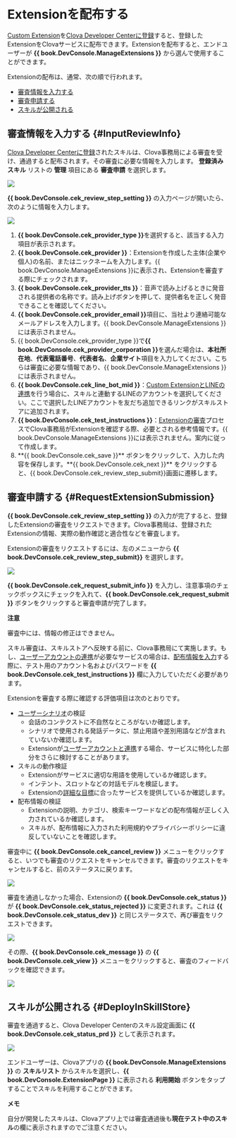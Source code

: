 # Extensionを配布する
[Custom Extension](/Develop/Guides/Build_Custom_Extension.md)を[Clova Developer Centerに登録](/DevConsole/Guides/CEK/Register_Extension.md)すると、登録したExtensionをClovaサービスに配布できます。Extensionを配布すると、エンドユーザーが **{{ book.DevConsole.ManageExtensions }}** から選んで使用することができます。

Extensionの配布は、通常、次の順で行われます。

* [審査情報を入力する](#InputReviewInfo)
* [審査申請する](#RequestExtensionSubmission)
* [スキルが公開される](#DeployInSkillStore)

## 審査情報を入力する {#InputReviewInfo}
[Clova Developer Centerに登録](/DevConsole/Guides/CEK/Register_Extension.md)されたスキルは、Clova事務局による審査を受け、通過すると配布されます。その審査に必要な情報を入力します。
**登録済みスキル** リストの **管理** 項目にある **審査申請** を選択します。

![](/DevConsole/Assets/Images/DevConsole-Deployment_Info_Menu.png)

**{{ book.DevConsole.cek_review_step_setting }}** の入力ページが開いたら、次のように情報を入力します。

![](/DevConsole/Assets/Images/DevConsole-Input_Deployment_Info.png)

<ol>
  <li><strong>{{ book.DevConsole.cek_provider_type }}</strong>を選択すると、該当する入力項目が表示されます。</li>
  <li><strong>{{ book.DevConsole.cek_provider }}</strong>：Extensionを作成した主体(企業や個人)の名前、またはニックネームを入力します。{{ book.DevConsole.ManageExtensions }}に表示され、Extensionを審査する際にチェックされます。</li>
  <li><strong>{{ book.DevConsole.cek_provider_tts }}</strong>：音声で読み上げるときに発音される提供者の名称です。読み上げボタンを押して、提供者名を正しく発音できることを確認してください。</li>
  <li><strong>{{ book.DevConsole.cek_provider_email }}</strong>項目に、当社より連絡可能なメールアドレスを入力します。{{ book.DevConsole.ManageExtensions }}には表示されません。</li>
  <li>{{ book.DevConsole.cek_provider_type }}で<strong>{{ book.DevConsole.cek_provider_corporation }}</strong>を選んだ場合は、<strong>本社所在地</strong>、<strong>代表電話番号</strong>、<strong>代表者名</strong>、<strong>企業サイト</strong>項目を入力してください。こちらは審査に必要な情報であり、{{ book.DevConsole.ManageExtensions }}には表示されません。</li>
  <li><strong>{{ book.DevConsole.cek_line_bot_mid }}</strong>：<a href="/Develop/Guides/Link_Messaging_API.md" target="_blank">Custom ExtensionとLINEの連携</a>を行う場合に、スキルと連動するLINEのアカウントを選択してください。ここで選択したLINEアカウントを友だち追加できるリンクがスキルストアに追加されます。</li>
  <li><strong>{{ book.DevConsole.cek_test_instructions }}</strong>：<a href="/DevConsole/Guides/CEK/Deploy_Extension.md#RequestExtensionSubmission" target="_blank">Extensionの審査</a>プロセスでClova事務局がExtensionを確認する際、必要とされる参考情報です。{{ book.DevConsole.ManageExtensions }}には表示されません。案内に従って作成します。</li>
  <li>**{{ book.DevConsole.cek_save }}** ボタンをクリックして、入力した内容を保存します。**{{ book.DevConsole.cek_next }}** をクリックすると、{{ book.DevConsole.cek_review_step_submit}}画面に遷移します。</li>
</ol>


## 審査申請する {#RequestExtensionSubmission}

**{{ book.DevConsole.cek_review_step_setting }}** の入力が完了すると、登録したExtensionの審査をリクエストできます。Clova事務局は、登録されたExtensionの情報、実際の動作確認と適合性などを審査します。

Extensionの審査をリクエストするには、左のメニューから **{{ book.DevConsole.cek_review_step_submit}}** を選択します。

![](/DevConsole/Assets/Images/DevConsole-Submit_Extension_1.png)

**{{ book.DevConsole.cek_request_submit_info }}** を入力し、注意事項のチェックボックスにチェックを入れて、**{{ book.DevConsole.cek_request_submit }}** ボタンをクリックすると審査申請が完了します。

<div class="danger">
  <p><strong>注意</strong></p>
  <p>審査中には、情報の修正はできません。</p>
</div>

スキル審査は、スキルストアへ反映する前に、Clova事務局にて実施します。もし、[ユーザーアカウントの連携](/Develop/Guides/Link_User_Account.md)が必要なサービスの場合は、[配布情報を入力](#InputReviewInfo)する際に、テスト用のアカウント名およびパスワードを **{{ book.DevConsole.cek_test_instructions }}** 欄に入力していただく必要があります。

Extensionを審査する際に確認する評価項目は次のとおりです。

* [ユーザーシナリオ](/Design/Design_Custom_Extension.md#MakeUseCaseScenarioScript)の検証
  * 会話のコンテクストに不自然なところがないか確認します。
  * シナリオで使用される発話データに、禁止用語や差別用語などが含まれていないか確認します。
  * Extensionが[ユーザーアカウントと連携](/Develop/Guides/Link_User_Account.md)する場合、サービスに特化した部分をさらに検討することがあります。
* スキルの動作検証
  * Extensionがサービスに適切な用語を使用しているか確認します。
  * インテント、スロットなどの対話モデルを検証します。
  * Extensionの[詳細な目標](/Design/Design_Custom_Extension.md#SettingGoal)に合ったサービスを提供しているか確認します。
* 配布情報の検証
  * Extensionの説明、カテゴリ、検索キーワードなどの配布情報が正しく入力されているか確認します。
  * スキルが、配布情報に入力された利用規約やプライバシーポリシーに違反していないことを確認します。

審査中に **{{ book.DevConsole.cek_cancel_review }}** メニューをクリックすると、いつでも審査のリクエストをキャンセルできます。審査のリクエストをキャンセルすると、前のステータスに戻ります。

![](/DevConsole/Assets/Images/DevConsole-Cancel_Submission.png)

審査を通過しなかった場合、Extensionの **{{ book.DevConsole.cek_status }}** が **{{ book.DevConsole.cek_status_rejected }}** に変更されます。これは **{{ book.DevConsole.cek_status_dev }}** と同じステータスで、再び審査をリクエストできます。

![](/DevConsole/Assets/Images/DevConsole-Extension_Submission_Rejected.png)

その際、**{{ book.DevConsole.cek_message }}** の **{{ book.DevConsole.cek_view }}** メニューをクリックすると、審査のフィードバックを確認できます。

![](/DevConsole/Assets/Images/DevConsole-Show_Submission_Feedback.png)

## スキルが公開される {#DeployInSkillStore}

審査を通過すると、Clova Developer Centerのスキル設定画面に **{{ book.DevConsole.cek_status_prd }}** として表示されます。

![](/DevConsole/Assets/Images/DevConsole-Extension_List_Version_Status.png)

エンドユーザーは、Clovaアプリの **{{ book.DevConsole.ManageExtensions }}** の **スキルリスト** からスキルを選択し、**{{ book.DevConsole.ExtensionPage }}** に表示される **利用開始** ボタンをタップすることでスキルを利用することができます。

<div class="note">
  <p><strong>メモ</strong></p>
  <p>自分が開発したスキルは、Clovaアプリ上では審査通過後も<strong>現在テスト中のスキル</strong>の欄に表示されますのでご注意ください。</p>
</div>

